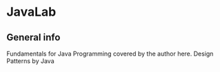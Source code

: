 # JavaLab

## General info
Fundamentals for Java Programming covered by the author here. 
Design Patterns by Java

